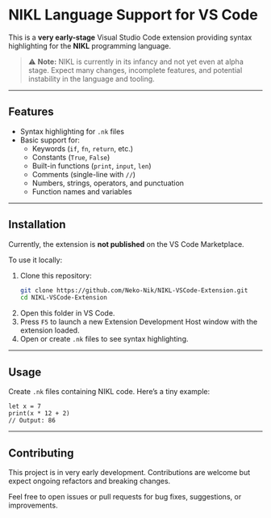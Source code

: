 # NIKL Language Support for VS Code

This is a **very early-stage** Visual Studio Code extension providing syntax highlighting for the **NIKL** programming language.

> ⚠️ **Note:** NIKL is currently in its infancy and not yet even at alpha stage. Expect many changes, incomplete features, and potential instability in the language and tooling.

---

## Features

- Syntax highlighting for `.nk` files
- Basic support for:
  - Keywords (`if`, `fn`, `return`, etc.)
  - Constants (`True`, `False`)
  - Built-in functions (`print`, `input`, `len`)
  - Comments (single-line with `//`)
  - Numbers, strings, operators, and punctuation
  - Function names and variables

---

## Installation

Currently, the extension is **not published** on the VS Code Marketplace.

To use it locally:

1. Clone this repository:
    ```bash
    git clone https://github.com/Neko-Nik/NIKL-VSCode-Extension.git
    cd NIKL-VSCode-Extension
    ```
2. Open this folder in VS Code.
3. Press `F5` to launch a new Extension Development Host window with the extension loaded.
4. Open or create `.nk` files to see syntax highlighting.

---

## Usage

Create `.nk` files containing NIKL code. Here’s a tiny example:

```nikl
let x = 7
print(x * 12 + 2)
// Output: 86 
````

---

## Contributing

This project is in very early development. Contributions are welcome but expect ongoing refactors and breaking changes.

Feel free to open issues or pull requests for bug fixes, suggestions, or improvements.
